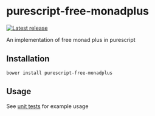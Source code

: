 # purescript-free-monadplus

[![Latest release](http://img.shields.io/github/release/Risto-Stevcev/purescript-free-monadplus.svg)](https://github.com/Risto-Stevcev/purescript-free-monadplus/releases)


An implementation of free monad plus in purescript


## Installation

`bower install purescript-free-monadplus`


## Usage

See [unit tests][1] for example usage


[1]: https://github.com/Risto-Stevcev/purescript-free-monadplus/blob/master/test/Control/MonadPlus/Free.purs
